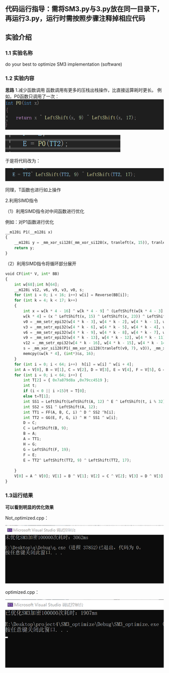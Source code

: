 ## 代码运行指导：需将SM3.py与3.py放在同一目录下，再运行3.py，运行时需按照步骤注释掉相应代码

## 实验介绍

### 1.1 实验名称
do your best to optimize SM3 implementation (software)
### 1.2 实验内容

**思路**
1.减少函数调用
函数调用有更多的压栈出栈操作，比直接运算耗时更长。
例如，P0函数只调用了一次：
![1.png](fI7PdOPP.png)

![2.png](0sBhHz2e.png)

于是将代码改为：

![3.png](LwvZv7Em.png)

同理，T函数也进行如上操作

2.利用SIMD指令

（1）利用SIMD指令对中间函数进行优化

例如：对P1函数进行优化

```python
__m128i P1(__m128i x)
{
    __m128i y = _mm_xor_si128(_mm_xor_si128(x, tranleft(x, 15)), tranleft(x, 23));
    return y;
}
```

（2）利用SIMD指令将循环部分展开

```python
void CF(int* V, int* BB) 
{
    int w[68];int h[64];
    __m128i v12, v6, v9, v3, v0, s;
    for (int i = 0; i < 16; i++) w[i] = Reverse(BB[i]);
    for (int k = 4; k < 17; k++)
    {
        int x = w[k * 4 - 16] ^ w[k * 4 - 9] ^ (LeftShift(w[k * 4 - 3], 15));
        w[k * 4] = (x ^ LeftShift(x, 15) ^ LeftShift(x, 23)) ^ LeftShift(w[4 * k - 13], 7) ^ w[4 * k - 6];
        v0 = _mm_setr_epi32(w[4 * k - 3], w[4 * k - 2], w[4 * k - 1], w[4 * k]);
        v3 = _mm_setr_epi32(w[4 * k - 6], w[4 * k - 5], w[4 * k - 4], w[4 * k - 3]);
        v6 = _mm_setr_epi32(w[4 * k - 9], w[4 * k - 8], w[4 * k - 7], w[4 * k - 6]);
        v9 = _mm_setr_epi32(w[4 * k - 13], w[4 * k - 12], w[4 * k - 11], w[4 * k - 10]);
        v12 = _mm_setr_epi32(w[4 * k - 16], w[4 * k - 15], w[4 * k - 14], w[4 * k - 13]);
        s = _mm_xor_si128(P1(_mm_xor_si128(tranleft(v9, 7), v3)), _mm_xor_si128(_mm_xor_si128(v12,v6), tranleft(v0, 15)));
        memcpy(&w[k * 4], (int*)&s, 16);        
    }
    for (int i = 0; i < 64; i++)  h[i] = w[i] ^ w[i + 4];
    int A = V[0], B = V[1], C = V[2], D = V[3], E = V[4], F = V[5], G = V[6], H = V[7];
    for (int i = 0; i < 64; i++) {
        int T[2] = { 0x7a879d8a ,0x79cc4519 };
        int t;
        if (i < 0 || i >15)t = T[0];
        else t=T[1];
        int SS1 = LeftShift(LeftShift(A, 12) ^ E ^ LeftShift(t, i % 32), 7);
        int SS2 = SS1 ^ LeftShift(A, 12);
        int TT1 = FF(A, B, C, i) ^ D ^ SS2 ^h[i];
        int TT2 = GG(E, F, G, i) ^ H ^ SS1 ^ w[i];
        D = C;
        C = LeftShift(B, 9);
        B = A;
        A = TT1;
        H = G;
        G = LeftShift(F, 19);
        F = E;
        E = TT2^ LeftShift(TT2, 9) ^ LeftShift(TT2, 17);

    }
    V[0] = A ^ V[0]; V[1] = B ^ V[1]; V[2] = C ^ V[2]; V[3] = D ^ V[3]; V[4] = E ^ V[4]; V[5] = F ^ V[5]; V[6] = G ^ V[6]; V[7] = H ^ V[7];
}
```



### 1.3运行结果

**可以看到明显的优化效果**

Not_optimized.cpp：

![4.png](pqNOAJJ7.png)

optimized.cpp：

![5.png](9PAmY8AH.png)

